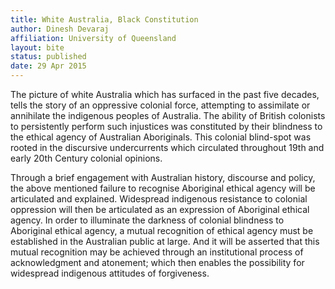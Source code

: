 ```yaml
---
title: White Australia, Black Constitution
author: Dinesh Devaraj
affiliation: University of Queensland
layout: bite
status: published
date: 29 Apr 2015
---
```


The picture of white Australia which has surfaced in the past five decades, tells the story of an oppressive colonial force, attempting to assimilate or annihilate the indigenous peoples of Australia. The ability of British colonists to persistently perform such injustices was constituted by their blindness to the ethical agency of Australian Aboriginals. This colonial blind-spot was rooted in the discursive undercurrents which circulated throughout 19th and early 20th Century colonial opinions. 

Through a brief engagement with Australian history, discourse and policy, the above mentioned failure to recognise Aboriginal ethical agency will be articulated and explained. Widespread indigenous resistance to colonial oppression will then be articulated as an expression of Aboriginal ethical agency. In order to illuminate the darkness of colonial blindness to Aboriginal ethical agency, a mutual recognition of ethical agency must be established in the Australian public at large. And it will be asserted that this mutual recognition may be achieved through an institutional process of acknowledgment and atonement; which then enables the possibility for widespread indigenous attitudes of forgiveness.